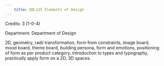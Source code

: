 ```yaml
---
    title: DDL125 Elements of Design
---
```

Credits: 3 (1-0-4)

Department: Department of Design

2D, geometry, radii transformation, form from constraints, image board, mood board, theme board, building persona, form and emotions, positioning of form as per product category, introduction to types and typography, practically apply form on a 2D, 3D spaces.